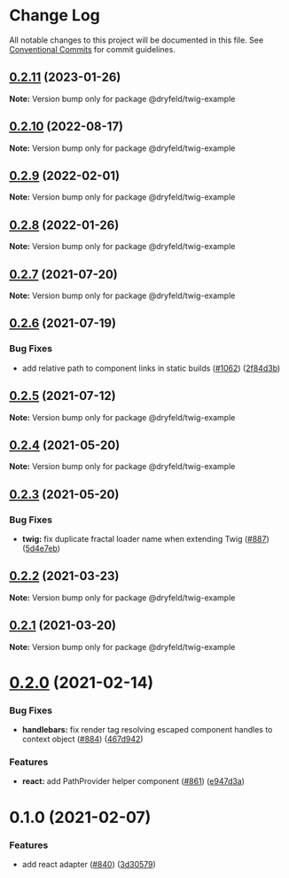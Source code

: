 # Change Log

All notable changes to this project will be documented in this file.
See [Conventional Commits](https://conventionalcommits.org) for commit guidelines.

## [0.2.11](https://github.com/frctl/fractal/compare/@dryfeld/twig-example@0.2.10...@dryfeld/twig-example@0.2.11) (2023-01-26)

**Note:** Version bump only for package @dryfeld/twig-example





## [0.2.10](https://github.com/frctl/fractal/compare/@dryfeld/twig-example@0.2.9...@dryfeld/twig-example@0.2.10) (2022-08-17)

**Note:** Version bump only for package @dryfeld/twig-example





## [0.2.9](https://github.com/frctl/fractal/compare/@dryfeld/twig-example@0.2.8...@dryfeld/twig-example@0.2.9) (2022-02-01)

**Note:** Version bump only for package @dryfeld/twig-example





## [0.2.8](https://github.com/frctl/fractal/compare/@dryfeld/twig-example@0.2.7...@dryfeld/twig-example@0.2.8) (2022-01-26)

**Note:** Version bump only for package @dryfeld/twig-example





## [0.2.7](https://github.com/frctl/fractal/compare/@dryfeld/twig-example@0.2.6...@dryfeld/twig-example@0.2.7) (2021-07-20)

**Note:** Version bump only for package @dryfeld/twig-example





## [0.2.6](https://github.com/frctl/fractal/compare/@dryfeld/twig-example@0.2.5...@dryfeld/twig-example@0.2.6) (2021-07-19)


### Bug Fixes

* add relative path to component links in static builds ([#1062](https://github.com/frctl/fractal/issues/1062)) ([2f84d3b](https://github.com/frctl/fractal/commit/2f84d3b84498c238d28c2ca1021daf89aff879be))





## [0.2.5](https://github.com/frctl/fractal/compare/@dryfeld/twig-example@0.2.4...@dryfeld/twig-example@0.2.5) (2021-07-12)

**Note:** Version bump only for package @dryfeld/twig-example





## [0.2.4](https://github.com/frctl/fractal/compare/@dryfeld/twig-example@0.2.3...@dryfeld/twig-example@0.2.4) (2021-05-20)

**Note:** Version bump only for package @dryfeld/twig-example





## [0.2.3](https://github.com/frctl/fractal/compare/@dryfeld/twig-example@0.2.2...@dryfeld/twig-example@0.2.3) (2021-05-20)


### Bug Fixes

* **twig:** fix duplicate fractal loader name when extending Twig ([#887](https://github.com/frctl/fractal/issues/887)) ([5d4e7eb](https://github.com/frctl/fractal/commit/5d4e7eb890064546e996a4a76faf6d13d96ffe15))





## [0.2.2](https://github.com/frctl/fractal/compare/@dryfeld/twig-example@0.2.1...@dryfeld/twig-example@0.2.2) (2021-03-23)

**Note:** Version bump only for package @dryfeld/twig-example





## [0.2.1](https://github.com/frctl/fractal/compare/@dryfeld/twig-example@0.2.0...@dryfeld/twig-example@0.2.1) (2021-03-20)

**Note:** Version bump only for package @dryfeld/twig-example





# [0.2.0](https://github.com/frctl/fractal/compare/@dryfeld/twig-example@0.1.0...@dryfeld/twig-example@0.2.0) (2021-02-14)


### Bug Fixes

* **handlebars:** fix render tag resolving escaped component handles to context object ([#884](https://github.com/frctl/fractal/issues/884)) ([467d942](https://github.com/frctl/fractal/commit/467d942f089d81b955e4ce514d3c69bd1ce9c177))


### Features

* **react:** add PathProvider helper component ([#861](https://github.com/frctl/fractal/issues/861)) ([e947d3a](https://github.com/frctl/fractal/commit/e947d3a030e5d1dcfdd94013d6ee2278ed7ea93c))





# 0.1.0 (2021-02-07)


### Features

* add react adapter ([#840](https://github.com/frctl/fractal/issues/840)) ([3d30579](https://github.com/frctl/fractal/commit/3d30579c99c14872420d43d834f04bcb7f36fb94))
